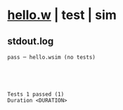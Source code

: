 # [hello.w](../../../../examples/tests/valid/hello.w) | test | sim

## stdout.log
```log
pass ─ hello.wsim (no tests)
 




Tests 1 passed (1) 
Duration <DURATION>

```

